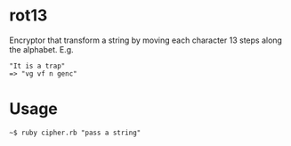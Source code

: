 # rot13

Encryptor that transform a string by moving each character 13 steps along the alphabet. E.g.

```
"It is a trap"
=> "vg vf n genc"
```

# Usage

``~$ ruby cipher.rb "pass a string"``
